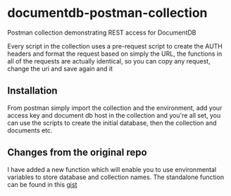 # documentdb-postman-collection
Postman collection demonstrating REST access for DocumentDB

Every script in the collection uses a pre-request script to create the AUTH headers and format the request based on simply the URL, the functions in all of the requests are actually identical, so you can copy any request, change the uri and save again and it 

## Installation
From postman simply import the collection and the environment, add your access key and document db host in the collection and you're all set, you can use the scripts to create the initial database, then the collection and documents etc.

## Changes from the original repo
I have added a new function which will enable you to use environmental variables to store database and collection names.
The standalone function can be found in this <a href="https://gist.github.com/mashariqk/62fdf2a0d6497b88ab62428021196aec">gist</a>
